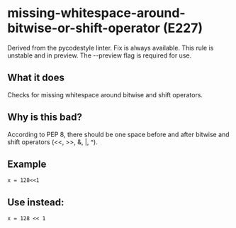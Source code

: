 # missing-whitespace-around-bitwise-or-shift-operator (E227)
Derived from the pycodestyle linter.
Fix is always available.
This rule is unstable and in preview. The --preview flag is required for use.
## What it does
Checks for missing whitespace around bitwise and shift operators.
## Why is this bad?
According to PEP 8, there should be one space before and after bitwise and
shift operators (\<<, >>, &, |, ^).
## Example
```
x = 128<<1
```
## Use instead:
```
x = 128 << 1
```